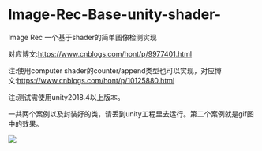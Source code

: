 # Image-Rec-Base-unity-shader-
Image Rec 一个基于shader的简单图像检测实现

对应博文:https://www.cnblogs.com/hont/p/9977401.html

注:使用computer shader的counter/append类型也可以实现，对应博文:https://www.cnblogs.com/hont/p/10125880.html

注:测试需使用unity2018.4以上版本。

一共两个案例以及封装好的类，请丢到unity工程里去运行。第二个案例就是gif图中的效果。

![](https://github.com/hont127/Image-Rec-Base-unity-shader-/blob/master/Preview.gif)

